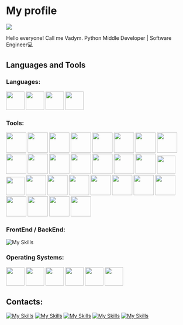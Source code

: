 # My profile
<img src="https://komarev.com/ghpvc/?username=vadbash&style=for-the-badge">

Hello everyone! Call me Vadym. Python Middle Developer | Software Engineer💻

## Languages and Tools
### Languages:

<div>
<img width="50" src="https://user-images.githubusercontent.com/25181517/183423507-c056a6f9-1ba8-4312-a350-19bcbc5a8697.png"/>
<img width="50" src="https://skillicons.dev/icons?i=php"/>
<img width="50" src="https://skillicons.dev/icons?i=c"/>
<img width="50" src="https://skillicons.dev/icons?i=cpp"/>
</div>

### Tools:
<div>
<img width="55" src="https://skillicons.dev/icons?i=linux"/>
<img width="55" src="https://skillicons.dev/icons?i=bots"/>
<img width="55" src="https://skillicons.dev/icons?i=django"/>
<img width="55" src="https://skillicons.dev/icons?i=flask"/>
<img width="55" src="https://img.icons8.com/?size=512&id=59952&format=png"/>
<img width="55" src="https://skillicons.dev/icons?i=sqlite"/> 
<img width="55" src="https://skillicons.dev/icons?i=mysql"/>
<img width="55" src="https://skillicons.dev/icons?i=postgresql"/>
<img width="55" src="https://skillicons.dev/icons?i=docker"/>
<img width="55" src="https://skillicons.dev/icons?i=git"/>
<img width="55" src="https://skillicons.dev/icons?i=github"/>
<img width="55" src="https://skillicons.dev/icons?i=githubactions"/>
<img width="55" src="https://user-images.githubusercontent.com/25181517/192108376-c675d39b-90f6-4073-bde6-5a9291644657.png"/>
<img width="55" src="https://cdn.jsdelivr.net/gh/devicons/devicon@latest/icons/sqlalchemy/sqlalchemy-original.svg"/>
<img width="55" src="https://img.icons8.com/?size=96&id=8RgdCJicqnxl&format=png"/>
<img width="50" src="https://user-images.githubusercontent.com/25181517/192108889-232b3431-a585-4b36-a62d-9078bd3641d9.png"/>
<img width="50" src="https://user-images.githubusercontent.com/25181517/184117132-9e89a93b-65fb-47c3-91e7-7d0f99e7c066.png"/>
<img width="55" src="https://skillicons.dev/icons?i=vscode"/>
<img width="55" src="https://user-images.githubusercontent.com/25181517/190887576-6653f877-8439-4521-82f3-403086ead892.png"/>
<img width="55" src="https://img.icons8.com/?size=2x&id=13444&format=png"/>
<img width="55" src="https://skillicons.dev/icons?i=fastapi"/>
<img width="55" src="https://img.icons8.com/?size=100&id=ITIhejPZQD5g&format=png&color=000000"/>
<img width="55" src="https://skillicons.dev/icons?i=md"/>
<img width="55" src="https://user-images.githubusercontent.com/25181517/192109061-e138ca71-337c-4019-8d42-4792fdaa7128.png"/>
<img width="55" src="https://cdn.jsdelivr.net/gh/devicons/devicon@latest/icons/homebrew/homebrew-original.svg"/>
<img width="55" src="https://img.icons8.com/?size=2x&id=WbRVMGxHh74X&format=png"/>
<img width="55" src="https://skillicons.dev/icons?i=powershell"/>
<img width="55" src="https://skillicons.dev/icons?i=bash"/>
</div>

### FrontEnd / BackEnd:
![My Skills](https://skillicons.dev/icons?i=html,css,sass,jquery,js,bootstrap,wordpress,nodejs,figma)

### Operating Systems:
<div >
<img width="50" src="https://img.icons8.com/?size=512&id=e9ne6HZHvrji&format=png"/>
<img width="50" src="https://user-images.githubusercontent.com/25181517/186884156-e63da389-f3e1-4dca-a6c1-d76e886ba22a.png"/>
<img width="50" src="https://user-images.githubusercontent.com/25181517/186885787-4011a347-1f68-472c-bf8b-31ed1bb4f8ce.png"/>
<img width="50" src="https://img.icons8.com/?size=512&id=101665&format=png&color=000000"/>
<img width="50" src="https://user-images.githubusercontent.com/25181517/186884153-99edc188-e4aa-4c84-91b0-e2df260ebc33.png"/>
<img width="50" src="https://user-images.githubusercontent.com/25181517/186884150-05e9ff6d-340e-4802-9533-2c3f02363ee3.png"/>
</div>

## Contacts:
[![My Skills](https://skillicons.dev/icons?i=discord)](https://discord.com/users/Vadik#9484/)
[![My Skills](https://skillicons.dev/icons?i=instagram)](https://www.instagram.com/vadysic/)
[![My Skills](https://skillicons.dev/icons?i=twitter)](https://twitter.com/Vadbash123)
[![My Skills](https://skillicons.dev/icons?i=linkedin)](https://www.linkedin.com/in/vadim-bashkatov-699637292/)
[![My Skills](https://skillicons.dev/icons?i=stackoverflow)](https://stackoverflow.com/users/22173996/vadim-bashkatov)
